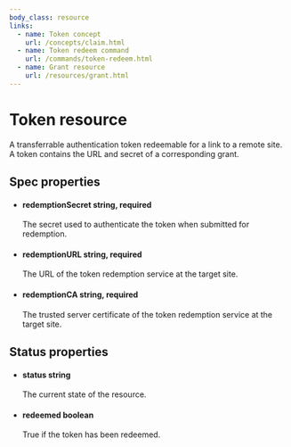 ```yaml
---
body_class: resource
links:
  - name: Token concept
    url: /concepts/claim.html
  - name: Token redeem command
    url: /commands/token-redeem.html
  - name: Grant resource
    url: /resources/grant.html
---
```


# Token resource

<section>

A transferrable authentication token redeemable for a link
to a remote site.  A token contains the URL and secret of a
corresponding grant.

</section>

<section>

## Spec properties

- <h4 id="redemptionsecret">redemptionSecret <span class="property-info">string, required</span></h4>

  The secret used to authenticate the token when submitted
  for redemption.

- <h4 id="redemptionurl">redemptionURL <span class="property-info">string, required</span></h4>

  The URL of the token redemption service at the target
  site.

- <h4 id="redemptionca">redemptionCA <span class="property-info">string, required</span></h4>

  The trusted server certificate of the token redemption
  service at the target site.

</section>

<section>

## Status properties

- <h4 id="status">status <span class="property-info">string</span></h4>

  The current state of the resource.

- <h4 id="redeemed">redeemed <span class="property-info">boolean</span></h4>

  True if the token has been redeemed.

</section>
